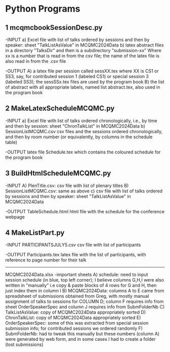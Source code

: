# Python Programs

## 1 mcqmcbookSessionDesc.py
-INPUT
a) Excel file with list of talks ordered by sessions and then by speaker: sheet "TalkListAsValue" in MCQMC2024Data
b) latex abstract files in a directory "TalksDir" and then is a subdirectory "submission-xx"
Where xx is a number that is read in from the csv file; the name of the latex file is also read in from the .csv file

-OUTPUT
A) a latex file per session called sessXX.tex where XX is CS1 or SS3, say, for contributed session 1 (labeled CS1) or special session 3 (labeled SS3); the sessSSx.tex files are used by the program book
B) the list of abstract with all appropriate labels, named list abstract.tex, also used in the program book

## 2 MakeLatexScheduleMCQMC.py
-INPUT 
a) Excel file with list of talks ordered chronologically, i.e., by time and then by session: sheet "ChronTalkList" in MCQMC2024Data
b) SessionListMCQMC.csv
csv files and the sessions ordered chronologically, and then by room number (or equivalently, by columns in the schedule table)

-OUTPUT 
latex file Schedule.tex which contains the coloured schedule for the program book

## 3 BuildHtmlScheduleMCQMC.py
-INPUT
A) PlenTitle.csv: csv file with list of plenary titles
B) SessionListMCQMC.csv: same as above
c) csv file with list of talks ordered by sessions and then by speaker: sheet "TalkListAsValue" in MCQMC2024Data

-OUTPUT
TableSchedule.html html file with the schedule for the conference webpage

## 4 MakeListPart.py
-INPUT
PARTICIPANTSJULY5.csv csv file with list of participants

-OUTPUT
Participants.tex latex file with the list of participants, with reference to page number for their talk

**********
MCQMC2024Data.xlsx
-important sheets
A) schedule: need to input session schedule (in blue, top left corner); I believe columns G,H,I were also written in "manually" i.e copy & paste blocks of 4 rows for G and H, then just index them in column I
B) MCQMC2024Data: columns A to E came from spreadsheet of submissions obtained from Greg, with mostly manual assignment of talks to sessions for COLUMN D; column F requires info from sheet OrderSpeakerSpec and column J requires info from SubmFolderNb
C) TalkListAsValue: copy of  MCQMC2024Data appropriately sorted
D) ChronTalkList: copy of MCQMC2024Data appropriately sorted
E) OrderSpeakerSpec: some of this was extracted from special session submission info; for contributed sessions we ordered randomly
F) SubmFolderNb: had to tweak this manually but these numbers (column A) were generated by web form, and in some cases I had to create a folder (lost submissions) 


